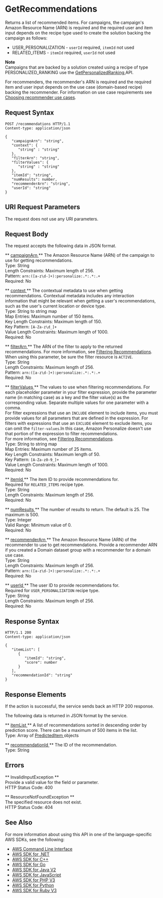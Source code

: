 # GetRecommendations<a name="API_RS_GetRecommendations"></a>

Returns a list of recommended items\. For campaigns, the campaign's Amazon Resource Name \(ARN\) is required and the required user and item input depends on the recipe type used to create the solution backing the campaign as follows:
+ USER\_PERSONALIZATION \- `userId` required, `itemId` not used
+ RELATED\_ITEMS \- `itemId` required, `userId` not used

**Note**  
Campaigns that are backed by a solution created using a recipe of type PERSONALIZED\_RANKING use the [ GetPersonalizedRanking ](API_RS_GetPersonalizedRanking.md) API\.

 For recommenders, the recommender's ARN is required and the required item and user input depends on the use case \(domain\-based recipe\) backing the recommender\. For information on use case requirements see [Choosing recommender use cases](https://docs.aws.amazon.com/personalize/latest/dg/domain-use-cases.html)\. 

## Request Syntax<a name="API_RS_GetRecommendations_RequestSyntax"></a>

```
POST /recommendations HTTP/1.1
Content-type: application/json

{
   "campaignArn": "string",
   "context": { 
      "string" : "string" 
   },
   "filterArn": "string",
   "filterValues": { 
      "string" : "string" 
   },
   "itemId": "string",
   "numResults": number,
   "recommenderArn": "string",
   "userId": "string"
}
```

## URI Request Parameters<a name="API_RS_GetRecommendations_RequestParameters"></a>

The request does not use any URI parameters\.

## Request Body<a name="API_RS_GetRecommendations_RequestBody"></a>

The request accepts the following data in JSON format\.

 ** [ campaignArn ](#API_RS_GetRecommendations_RequestSyntax) **   <a name="personalize-RS_GetRecommendations-request-campaignArn"></a>
The Amazon Resource Name \(ARN\) of the campaign to use for getting recommendations\.  
Type: String  
Length Constraints: Maximum length of 256\.  
Pattern: `arn:([a-z\d-]+):personalize:.*:.*:.+`   
Required: No

 ** [ context ](#API_RS_GetRecommendations_RequestSyntax) **   <a name="personalize-RS_GetRecommendations-request-context"></a>
The contextual metadata to use when getting recommendations\. Contextual metadata includes any interaction information that might be relevant when getting a user's recommendations, such as the user's current location or device type\.  
Type: String to string map  
Map Entries: Maximum number of 150 items\.  
Key Length Constraints: Maximum length of 150\.  
Key Pattern: `[A-Za-z\d_]+`   
Value Length Constraints: Maximum length of 1000\.  
Required: No

 ** [ filterArn ](#API_RS_GetRecommendations_RequestSyntax) **   <a name="personalize-RS_GetRecommendations-request-filterArn"></a>
The ARN of the filter to apply to the returned recommendations\. For more information, see [Filtering Recommendations](https://docs.aws.amazon.com/personalize/latest/dg/filter.html)\.  
When using this parameter, be sure the filter resource is `ACTIVE`\.  
Type: String  
Length Constraints: Maximum length of 256\.  
Pattern: `arn:([a-z\d-]+):personalize:.*:.*:.+`   
Required: No

 ** [ filterValues ](#API_RS_GetRecommendations_RequestSyntax) **   <a name="personalize-RS_GetRecommendations-request-filterValues"></a>
The values to use when filtering recommendations\. For each placeholder parameter in your filter expression, provide the parameter name \(in matching case\) as a key and the filter value\(s\) as the corresponding value\. Separate multiple values for one parameter with a comma\.   
For filter expressions that use an `INCLUDE` element to include items, you must provide values for all parameters that are defined in the expression\. For filters with expressions that use an `EXCLUDE` element to exclude items, you can omit the `filter-values`\.In this case, Amazon Personalize doesn't use that portion of the expression to filter recommendations\.  
For more information, see [Filtering Recommendations](https://docs.aws.amazon.com/personalize/latest/dg/filter.html)\.  
Type: String to string map  
Map Entries: Maximum number of 25 items\.  
Key Length Constraints: Maximum length of 50\.  
Key Pattern: `[A-Za-z0-9_]+`   
Value Length Constraints: Maximum length of 1000\.  
Required: No

 ** [ itemId ](#API_RS_GetRecommendations_RequestSyntax) **   <a name="personalize-RS_GetRecommendations-request-itemId"></a>
The item ID to provide recommendations for\.  
Required for `RELATED_ITEMS` recipe type\.  
Type: String  
Length Constraints: Maximum length of 256\.  
Required: No

 ** [ numResults ](#API_RS_GetRecommendations_RequestSyntax) **   <a name="personalize-RS_GetRecommendations-request-numResults"></a>
The number of results to return\. The default is 25\. The maximum is 500\.  
Type: Integer  
Valid Range: Minimum value of 0\.  
Required: No

 ** [ recommenderArn ](#API_RS_GetRecommendations_RequestSyntax) **   <a name="personalize-RS_GetRecommendations-request-recommenderArn"></a>
The Amazon Resource Name \(ARN\) of the recommender to use to get recommendations\. Provide a recommender ARN if you created a Domain dataset group with a recommender for a domain use case\.  
Type: String  
Length Constraints: Maximum length of 256\.  
Pattern: `arn:([a-z\d-]+):personalize:.*:.*:.+`   
Required: No

 ** [ userId ](#API_RS_GetRecommendations_RequestSyntax) **   <a name="personalize-RS_GetRecommendations-request-userId"></a>
The user ID to provide recommendations for\.  
Required for `USER_PERSONALIZATION` recipe type\.  
Type: String  
Length Constraints: Maximum length of 256\.  
Required: No

## Response Syntax<a name="API_RS_GetRecommendations_ResponseSyntax"></a>

```
HTTP/1.1 200
Content-type: application/json

{
   "itemList": [ 
      { 
         "itemId": "string",
         "score": number
      }
   ],
   "recommendationId": "string"
}
```

## Response Elements<a name="API_RS_GetRecommendations_ResponseElements"></a>

If the action is successful, the service sends back an HTTP 200 response\.

The following data is returned in JSON format by the service\.

 ** [ itemList ](#API_RS_GetRecommendations_ResponseSyntax) **   <a name="personalize-RS_GetRecommendations-response-itemList"></a>
A list of recommendations sorted in descending order by prediction score\. There can be a maximum of 500 items in the list\.  
Type: Array of [ PredictedItem ](API_RS_PredictedItem.md) objects

 ** [ recommendationId ](#API_RS_GetRecommendations_ResponseSyntax) **   <a name="personalize-RS_GetRecommendations-response-recommendationId"></a>
The ID of the recommendation\.  
Type: String

## Errors<a name="API_RS_GetRecommendations_Errors"></a>

 ** InvalidInputException **   
Provide a valid value for the field or parameter\.  
HTTP Status Code: 400

 ** ResourceNotFoundException **   
The specified resource does not exist\.  
HTTP Status Code: 404

## See Also<a name="API_RS_GetRecommendations_SeeAlso"></a>

For more information about using this API in one of the language\-specific AWS SDKs, see the following:
+  [ AWS Command Line Interface](https://docs.aws.amazon.com/goto/aws-cli/personalize-runtime-2018-05-22/GetRecommendations) 
+  [ AWS SDK for \.NET](https://docs.aws.amazon.com/goto/DotNetSDKV3/personalize-runtime-2018-05-22/GetRecommendations) 
+  [ AWS SDK for C\+\+](https://docs.aws.amazon.com/goto/SdkForCpp/personalize-runtime-2018-05-22/GetRecommendations) 
+  [ AWS SDK for Go](https://docs.aws.amazon.com/goto/SdkForGoV1/personalize-runtime-2018-05-22/GetRecommendations) 
+  [ AWS SDK for Java V2](https://docs.aws.amazon.com/goto/SdkForJavaV2/personalize-runtime-2018-05-22/GetRecommendations) 
+  [ AWS SDK for JavaScript](https://docs.aws.amazon.com/goto/AWSJavaScriptSDK/personalize-runtime-2018-05-22/GetRecommendations) 
+  [ AWS SDK for PHP V3](https://docs.aws.amazon.com/goto/SdkForPHPV3/personalize-runtime-2018-05-22/GetRecommendations) 
+  [ AWS SDK for Python](https://docs.aws.amazon.com/goto/boto3/personalize-runtime-2018-05-22/GetRecommendations) 
+  [ AWS SDK for Ruby V3](https://docs.aws.amazon.com/goto/SdkForRubyV3/personalize-runtime-2018-05-22/GetRecommendations) 